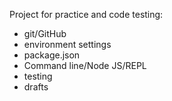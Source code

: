 Project for practice and code testing:

- git/GitHub
- environment settings
- package.json
- Command line/Node JS/REPL
- testing
- drafts
